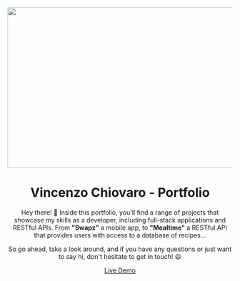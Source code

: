 <p align="center">
  <img src="src/assets/portfolioIntro.gif" width="740" height="360"/>
</p>

<h1 align="center">Vincenzo Chiovaro - Portfolio</h1>

<p align="center">Hey there! 👋 Inside this portfolio, you'll find a range of projects that showcase my skills as a developer, including full-stack applications and RESTful APIs. From <strong>"Swapz"</strong> a mobile app, to <strong>"Mealtime"</strong> a RESTful API that provides users with access to a database of recipes...</p>

<p align="center">So go ahead, take a look around, and if you have any questions or just want to say hi, don't hesitate to get in touch! 😃</p>

<p align="center">
  <a href="linkinprogress">Live Demo</a>
</p>
